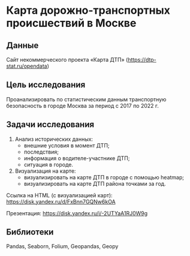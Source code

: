 
# Карта дорожно-транспортных происшествий в Москве


## Данные

Сайт некоммерческого проекта «Карта ДТП» (https://dtp-stat.ru/opendata)

## Цель исследования

Проанализировать по статистическим данным транспортную безопасность в городе Москва за период с 2017 по 2022 г.

## Задачи исследования

1. Анализ исторических данных:
   * внешние условия в момент ДТП;
   * последствия;
   * информация о водителе-участнике ДТП;
   * ситуация в городе.
2. Визуализация на карте:
   * визуализировать на карте ДТП в городе с помощью heatmap;
   * визуализировать на карте ДТП района точками за год.

Ссылка на HTML (с визуализацией карт): https://disk.yandex.ru/d/FxBnn7GQNw6kOA

Презентация: https://disk.yandex.ru/i/-2UTYaA1RJ0W9g

## Библиотеки

Pandas, Seaborn, Folium, Geopandas, Geopy
